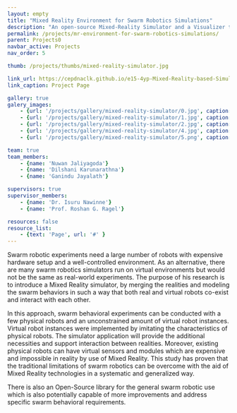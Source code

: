 ```yaml
---
layout: empty
title: "Mixed Reality Environment for Swarm Robotics Simulations"
description: "An open-source Mixed-Reality Simulator and a Visualizer to simulate Swarm Intelligence behaviors"
permalink: /projects/mr-environment-for-swarm-robotics-simulations/
parent: Projects0
navbar_active: Projects
nav_order: 5

thumb: /projects/thumbs/mixed-reality-simulator.jpg

link_url: https://cepdnaclk.github.io/e15-4yp-Mixed-Reality-based-Simulation-Platform-for-Swarm-Robotics/
link_caption: Project Page

gallery: true
galery_images:
    - {url: '/projects/gallery/mixed-reality-simulator/0.jpg', caption: ''}
    - {url: '/projects/gallery/mixed-reality-simulator/1.jpg', caption: ''}
    - {url: '/projects/gallery/mixed-reality-simulator/2.jpg', caption: ''}
    - {url: '/projects/gallery/mixed-reality-simulator/4.jpg', caption: 'Robots in the testbed'}
    - {url: '/projects/gallery/mixed-reality-simulator/5.png', caption: ''}

team: true
team_members:
    - {name: 'Nuwan Jaliyagoda'}
    - {name: 'Dilshani Karunarathna'}
    - {name: 'Ganindu Jayalath'}

supervisors: true
supervisor_members:
    - {name: 'Dr. Isuru Nawinne'}
    - {name: 'Prof. Roshan G. Ragel'}

resources: false
resource_list:
    - {text: 'Page', url: '#' }
---
```


Swarm robotic experiments need a large number of robots with expensive hardware setup and a well-controlled environment. As an alternative, there are many swarm robotics simulators run on virtual environments but would not be the same as real-world experiments. The purpose of his research is to introduce a Mixed Reality simulator, by merging the realities and modeling the swarm behaviors in such a way that both real and virtual robots co-exist and interact with each other.

In this approach, swarm behavioral experiments can be conducted with a few physical robots and an unconstrained amount of virtual robot instances. Virtual robot instances were implemented by imitating the characteristics of physical robots. The simulator application will provide the additional necessities and support interaction between realities. Moreover, existing physical robots can have virtual sensors and modules which are expensive and impossible in reality by use of Mixed Reality. This study has proven that the traditional limitations of swarm robotics can be overcome with the aid of Mixed Reality technologies in a systematic and generalized way.

There is also an Open-Source library for the general swarm robotic use which is also potentially capable of more improvements and address specific swarm behavioral requirements.
